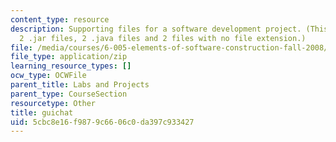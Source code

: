 ```yaml
---
content_type: resource
description: Supporting files for a software development project. (This ZIP file contains
  2 .jar files, 2 .java files and 2 files with no file extension.)
file: /media/courses/6-005-elements-of-software-construction-fall-2008/5cbc8e16f9879c6606c0da397c933427_guichat.zip
file_type: application/zip
learning_resource_types: []
ocw_type: OCWFile
parent_title: Labs and Projects
parent_type: CourseSection
resourcetype: Other
title: guichat
uid: 5cbc8e16-f987-9c66-06c0-da397c933427
---
```

